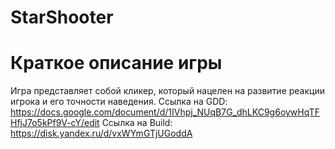 # StarShooter
# Краткое описание игры
  Игра представляет собой кликер, который нацелен на развитие реакции игрока и его точности наведения. 
Ссылка на GDD: https://docs.google.com/document/d/1IVhpj_NUqB7G_dhLKC9g6oywHqTFHfjJ7o5kPf9V-cY/edit
Ссылка на Build: https://disk.yandex.ru/d/vxWYmGTjUGoddA
